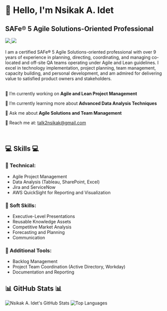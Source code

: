 # 👋 Hello, I'm Nsikak A. Idet

## SAFe® 5 Agile Solutions-Oriented Professional

<div align="left"> 
  <a href="mailto:talk2nsikak@gmail.com" target="_blank">
    <img src="https://img.shields.io/badge/Gmail-D14836?style=for-the-badge&logo=gmail&logoColor=white" target="_blank" />
  </a> 
  <a href="https://www.linkedin.com/in/newbreed/" target="_blank">
    <img src="https://img.shields.io/badge/LinkedIn-0077B5?style=for-the-badge&logo=linkedin&logoColor=white" target="_blank" />
  </a>
</div>

<br> 
I am a certified SAFe® 5 Agile Solutions-oriented professional with over 9 years of experience in planning, directing, coordinating, and managing co-located and off-site QA teams operating under Agile and Lean guidelines. I excel in technology implementation, project planning, team management, capacity building, and personal development, and am admired for delivering value to satisfied product owners and stakeholders. <br>

<br> 

<div align="left">
 
 🔭 I’m currently working on **Agile and Lean Project Management**

 🌱 I’m currently learning more about **Advanced Data Analysis Techniques**

💬 Ask me about **Agile Solutions and Team Management**

📧 Reach me at: talk2nsikak@gmail.com

 </div>

<br/>

## 💻 Skills 💻

### 📕 Technical:
- Agile Project Management
- Data Analysis (Tableau, SharePoint, Excel)
- Jira and ServiceNow
- AWS QuickSight for Reporting and Visualization

### 📗 Soft Skills:
- Executive-Level Presentations
- Reusable Knowledge Assets
- Competitive Market Analysis
- Forecasting and Planning
- Communication

### 📙 Additional Tools:
- Backlog Management
- Project Team Coordination (Active Directory, Workday)
- Documentation and Reporting

## 📊 GitHub Stats 📊

![Nsikak A. Idet's GitHub Stats](https://github-readme-stats.vercel.app/api?username=Newbreedcraft&show_icons=true&theme=radical)
![Top Languages](https://github-readme-stats.vercel.app/api/top-langs/?username=Newbreedcraft&show_icons=true&theme=radical)
